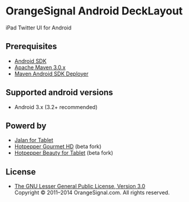 # OrangeSignal Android DeckLayout

iPad Twitter UI for Android

## Prerequisites

* [Android SDK](http://developer.android.com/sdk/)
* [Apache Maven 3.0.x](http://maven.apache.org/)
* [Maven Android SDK Deployer](https://github.com/mosabua/maven-android-sdk-deployer)

## Supported android versions

* Android 3.x (3.2+ recommended)

## Powerd by

* [Jalan for Tablet](https://play.google.com/store/apps/details?id=net.jalan.android.tablet)
* [Hotpepper Gourmet HD](https://play.google.com/store/apps/details?id=jp.co.recruit.hotpeppertablet) (beta fork)
* [Hotpepper Beauty for Tablet](https://play.google.com/store/apps/details?id=jp.co.recruit.hotpepper.beauty.tablet) (beta fork)

## License

* [The GNU Lesser General Public License, Version 3.0](http://www.gnu.org/licenses/lgpl-3.0.txt)   
  Copyright © 2011–2014 OrangeSignal.com. All rights reserved.
